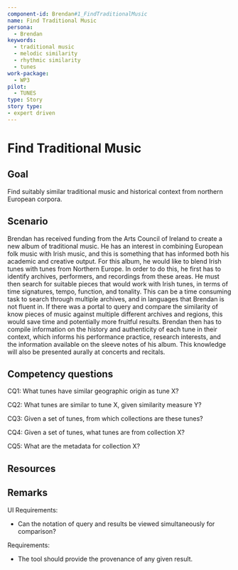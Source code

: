 ```yaml
---
component-id: Brendan#1_FindTraditionalMusic
name: Find Traditional Music
persona: 
  - Brendan
keywords: 
  - traditional music
  - melodic similarity
  - rhythmic similarity
  - tunes
work-package:
  - WP3
pilot:
  - TUNES
type: Story
story type: 
- expert driven
---
```

# Find Traditional Music

## Goal 

Find suitably similar traditional music and historical context from northern European corpora.

## Scenario  

Brendan has received funding from the Arts Council of Ireland to create a new album of traditional music. He has an interest in combining European folk music with Irish music, and this is something that has informed both his academic and creative output. For this album, he would like to blend Irish tunes with tunes from Northern Europe. In order to do this, he first has to identify archives, performers, and recordings from these areas. He must then search for suitable pieces that would work with Irish tunes, in terms of time signatures, tempo, function, and tonality. This can be a time consuming task to search through multiple archives, and in languages that Brendan is not fluent in. If there was a portal to query and compare the similarity of know pieces of music against multiple different archives and regions, this would save time and potentially more fruitful results. Brendan then has to compile information on the history and authenticity of each tune in their context, which informs his performance practice, research interests, and the information available on the sleeve notes of his album. This knowledge will also be presented aurally at concerts and recitals.


## Competency questions 

CQ1: What tunes have similar geographic origin as tune X?

CQ2: What tunes are similar to tune X, given similarity measure Y?

CQ3: Given a set of tunes, from which collections are these tunes?

CQ4: Given a set of tunes, what tunes are from collection X?

CQ5: What are the metadata for collection X?

## Resources

## Remarks

UI Requirements:
- Can the notation of query and results be viewed simultaneously for comparison?

Requirements:
- The tool should provide the provenance of any given result.
